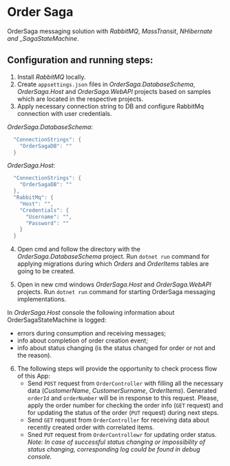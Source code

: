 # Order Saga

OrderSaga messaging solution with _RabbitMQ_, _MassTransit_, _NHibernate and \_SagaStateMachine_.

## Configuration and running steps:

1. Install _RabbitMQ_ locally.
2. Create `appsettings.json` files in _OrderSaga.DatabaseSchema_, _OrderSaga.Host_ and _OrderSaga.WebAPI_ projects based on samples which are located in the respective projects.
3. Apply necessary connection string to DB and configure RabbitMq connection with user credentials.

_OrderSaga.DatabaseSchema_:

```cs
  "ConnectionStrings": {
    "OrderSagaDB": ""
  }
```

_OrderSaga.Host_:

```cs
  "ConnectionStrings": {
    "OrderSagaDB": ""
  },
  "RabbitMq": {
    "Host": "",
    "Credentials": {
      "Username": "",
      "Password": ""
    }
  }
```

4. Open cmd and follow the directory with the _OrderSaga.DatabaseSchema_ project. Run `dotnet run` command for applying migrations during which _Orders_ and _OrderItems_ tables are going to be created.

5. Open in new cmd windows _OrderSaga.Host_ and _OrderSaga.WebAPI_ projects. Run `dotnet run` command for starting OrderSaga messaging implementations.

In _OrderSaga.Host_ console the following information about OrderSagaStateMachine is logged:

- errors during consumption and receiving messages;
- info about completion of order creation event;
- info about status changing (is the status changed for order or not and the reason).

6. The following steps will provide the opportunity to check process flow of this App:
   - Send `POST` request from `OrderController` with filling all the necessary data (_CustomerName_, _CustomerSurname_, _OrderItems_). Generated `orderId` and `orderNumber` will be in response to this request. Please, apply the order number for checking the order info (`GET` request) and for updating the status of the order (`PUT` request) during next steps.
   - Send `GET` request from `OrderController` for receiving data about recently created order with correlated items.
   - Sned `PUT` request from `OrderControllewr` for updating order status. _Note: In case of successful status changing or impossibility of status changing, corresponding log could be found in debug console._
